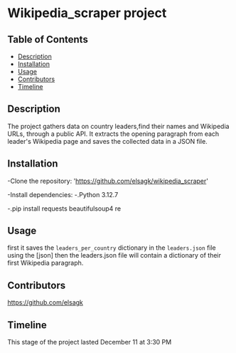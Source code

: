 # Wikipedia_scraper project

## Table of Contents

- [Description](#description)
- [Installation](#installation)
- [Usage](#usage)
- [Contributors](#contributors)
- [Timeline](#timeline)

## Description

The project gathers data on country leaders,find their names and Wikipedia URLs, through a public API. It extracts the opening paragraph from each leader's Wikipedia page and saves the collected data in a JSON file.



## Installation

-Clone the repository: 'https://github.com/elsagk/wikipedia_scraper'

-Install dependencies:
-.Python 3.12.7

-.pip install  requests  beautifulsoup4 re



## Usage

first it saves the  ``leaders_per_country`` dictionary in the `leaders.json` file using the [json] then 
the leaders.json file will contain a dictionary of their first Wikipedia paragraph.




## Contributors

https://github.com/elsagk

## Timeline

This stage of the project lasted December 11 at 3:30 PM
